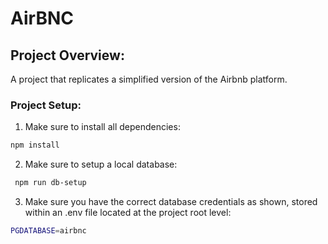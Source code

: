 # AirBNC

## Project Overview:

A project that replicates a simplified version of the Airbnb platform.

### Project Setup:

1. Make sure to install all dependencies:

```sh
npm install
```

2. Make sure to setup a local database:

```sh
 npm run db-setup
```

3. Make sure you have the correct database credentials as shown, stored within an .env file located at the project root level:

```sh
PGDATABASE=airbnc
```
